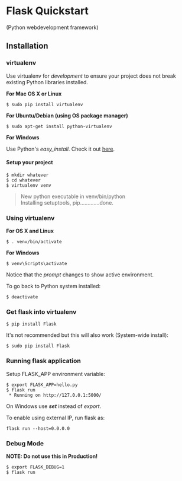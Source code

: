 # Flask Quickstart
(Python webdevelopment framework)
## Installation
### virtualenv
Use virtualenv for *development* to ensure your project does not break existing Python libraries installed.

**For Mac OS X or Linux**

`$ sudo pip install virtualenv`

**For Ubuntu/Debian (using OS package manager)**

`$ sudo apt-get install python-virtualenv`

**For Windows**

Use Python's *easy_install*. 
Check it out [here](http://flask.pocoo.org/docs/0.12/installation/#windows-easy-install).

#### Setup your project

`$ mkdir whatever`<br>
`$ cd whatever`<br>
`$ virtualenv venv`
>New python executable in venv/bin/python<br>
>Installing setuptools, pip.............done.

### Using virtualenv 

**For OS X and Linux**

`$ . venv/bin/activate`

**For Windows**

`$ venv\Scripts\activate`

Notice that the *prompt* changes to show active environment.

To go back to Python system installed:

`$ deactivate`

### Get flask into virtualenv

`$ pip install Flask`

It's not recommended but this will also work (System-wide install):

`$ sudo pip install Flask`

### Running flask application

Setup FLASK_APP environment variable:

`$ export FLASK_APP=hello.py`<br>
`$ flask run`<br>
` * Running on http://127.0.0.1:5000/`

On Windows use **_set_** instead of *export*.

To enable using external IP, run flask as:

`flask run --host=0.0.0.0`

### Debug Mode 

**NOTE: Do not use this in Production!**

`$ export FLASK_DEBUG=1`<br>
`$ flask run`





